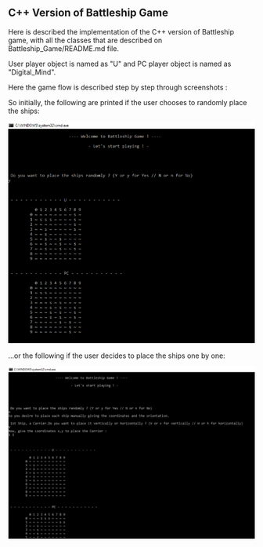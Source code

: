 
## C++ Version of Battleship Game

Here is described the implementation of the C++ version of Battleship game, with all the classes that are described on Battleship_Game/README.md file. 

User player object is named as "U" and PC player object is named as "Digital_Mind". 

Here the game flow is described step by step through screenshots :

So initially, the following are printed if the user chooses to randomly place the ships:

![](https://raw.githubusercontent.com/nikos-rvnt/Battleship_Game/master/Cpp_Version/battleship_1.png)

...or the following if the user decides to place the ships one by one:

![](https://raw.githubusercontent.com/nikos-rvnt/Battleship_Game/master/Cpp_Version/battleship_1b.png)

